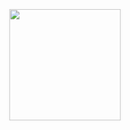 <div align="center">
  <img height="200" src="https://res.cloudinary.com/swiftpos/image/upload/v1704653793/github/p42gez5whpg9a7wgqfyk.png"  />
</div>
